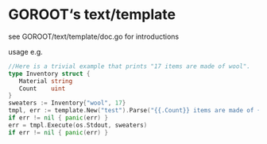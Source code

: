 # GOROOT‘s text/template
see GOROOT/text/template/doc.go for introductions

usage e.g.

```go
//Here is a trivial example that prints "17 items are made of wool".
type Inventory struct {
   Material string
   Count    uint
}
sweaters := Inventory{"wool", 17}
tmpl, err := template.New("test").Parse("{{.Count}} items are made of {{.Material}}")
if err != nil { panic(err) }
err = tmpl.Execute(os.Stdout, sweaters)
if err != nil { panic(err) }
```